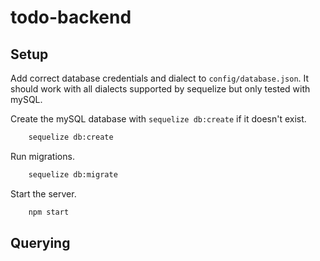 # todo-backend

## Setup
Add correct database credentials and dialect to `config/database.json`.
It should work with all dialects supported by sequelize but only tested with mySQL.

Create the mySQL database with `sequelize db:create` if it doesn't exist.
```bash
    sequelize db:create
```

Run migrations.
```bash
    sequelize db:migrate
```

Start the server.
```bash
    npm start
```
## Querying

